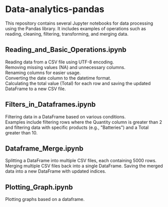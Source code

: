 # Data-analytics-pandas
This repository contains several Jupyter notebooks for data processing using the Pandas library. It includes examples of operations such as reading, cleaning, filtering, transforming, and merging data.<br />

## Reading_and_Basic_Operations.ipynb<br />
Reading data from a CSV file using UTF-8 encoding.<br />
Removing missing values (NA) and unnecessary columns.<br />
Renaming columns for easier usage.<br />
Converting the date column to the datetime format.<br />
Calculating the total value (Total) for each row and saving the updated DataFrame to a new CSV file.<br />

## Filters_in_Dataframes.ipynb<br />
Filtering data in a DataFrame based on various conditions.<br />
Examples include filtering rows where the Quantity column is greater than 2 and filtering data with specific products (e.g., "Batteries") and a Total greater than 10.<br />

## Dataframe_Merge.ipynb<br />
Splitting a DataFrame into multiple CSV files, each containing 5000 rows.
Merging multiple CSV files back into a single DataFrame.
Saving the merged data into a new DataFrame with updated indices.

## Plotting_Graph.ipynb
Plotting graphs based on a dataframe.



